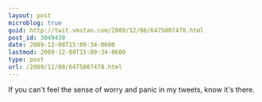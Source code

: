 ```yaml
---
layout: post
microblog: true
guid: http://twit.vmstan.com/2009/12/08/6475007478.html
post_id: 3049430
date: 2009-12-08T15:09:34-0600
lastmod: 2009-12-08T15:09:34-0600
type: post
url: /2009/12/08/6475007478.html
---
```

If you can't feel the sense of worry and panic in my tweets, know it's there.
